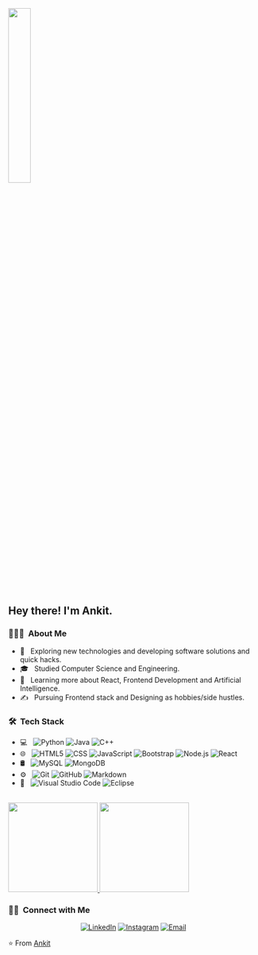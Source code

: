 <img src="https://lh3.googleusercontent.com/pw/AIL4fc8VlyfeIg05FA6vRq2L3QZ8Z0ZHnPQE_OwRYjw-9KaT9eiFfTEdKt_atWO9wbQYNhT4kh8BRyE_DdzDcg89s7-ym_KfzucbN2tbeFqQLSU7R_QbNTpaFpbDzvuqcRqzMSnYNQQfnQ-gGaqbFURtT4iL9r1CSjrmtvAV5087tLi0kOdJZn4nLMJLAe5_Pd1cttz1RLEwd0soKC2T6so-i_RNH0Iw0ku8G9fEJ6J4V6DE29h2e3z3qUk-wFlLSRa-rAkTbxCSgJrcD9D_7SnIaSfbDqUz4Qi2BDe_X3iXgmBsVRkF5GxIGhHBy2awaExuZVQXugwMOsy7iH_ySq7025HT5U6lZx-Yf7z2kaIEqj4Xkri_t4K7FHdJ4hQx0Vg0qVE-2KoUfqS3TDH74hAHZnzAz-RZlivk4hW-Ukej5eaCpoJPNFki5F4FEfdZpxKtZqa7pHxpFlP6HKZVa3-qQNBz3_JMS_R9uxqDXeqrelr4ym94EgQG-eLaivWDbLwSEptniEtQTKPNNoKnVku3TkLFOBCLEF4Rsr_lRK6u_eJgliMp4dACRWTwkx4HP7VkCY6xQ-ref-Cf47zYd6w8CA0kfdW-iZJdCqXHivwlTh3r95AIB48H77Kpr6sfcS-_nB53kpIeRy1RLx13cLrW8w6bc1AknXTAQADDt_m2O0Vr1jqxbLmjbhu_WgO67pLMEaGZZ0XxIzyg22gKY63REY9JuzJ9XGaTN38th1eyimPZ3SPIZ_JdLaP9JLe83rAb8cQUOd54UIRORO_vGC7gxqkZeGOLSxIKe7RCPMQv5WSncxFcwdF2OvogTY7hxVMRyWgHYwOZ0CNk1zrQUDFp9lXrec6dbeZScbpmLjV45jaYHErznpHMQH6S1N001fBvD29h6ZsdDVBbJ8fyDlfS_Rg=w1156-h868-s-no?authuser=0" style="width: 30%; height: 30%;">

<h2> Hey there! I'm Ankit.</h2>

<h3> 👨🏻‍💻 &nbsp;About Me </h3>

- 🤔 &nbsp; Exploring new technologies and developing software solutions and quick hacks.
- 🎓 &nbsp; Studied Computer Science and Engineering.
- 🌱 &nbsp; Learning more about React, Frontend Development and Artificial Intelligence.
- ✍️ &nbsp; Pursuing Frontend stack and Designing as hobbies/side hustles.

<h3> 🛠 &nbsp;Tech Stack</h3>

- 💻 &nbsp;
  ![Python](https://img.shields.io/badge/-Python-333333?style=flat&logo=python)
  ![Java](https://img.shields.io/badge/-Java-333333?style=flat&logo=Java&logoColor=007396)
  ![C++](https://img.shields.io/badge/-C++-333333?style=flat&logo=C%2B%2B&logoColor=00599C)
- 🌐 &nbsp;
  ![HTML5](https://img.shields.io/badge/-HTML5-333333?style=flat&logo=HTML5)
  ![CSS](https://img.shields.io/badge/-CSS-333333?style=flat&logo=CSS3&logoColor=1572B6)
  ![JavaScript](https://img.shields.io/badge/-JavaScript-333333?style=flat&logo=javascript)
  ![Bootstrap](https://img.shields.io/badge/-Bootstrap-333333?style=flat&logo=bootstrap&logoColor=563D7C)
  ![Node.js](https://img.shields.io/badge/-Node.js-333333?style=flat&logo=node.js)
  ![React](https://img.shields.io/badge/-React-333333?style=flat&logo=react)
- 🛢 &nbsp;
  ![MySQL](https://img.shields.io/badge/-MySQL-333333?style=flat&logo=mysql)
  ![MongoDB](https://img.shields.io/badge/-MongoDB-333333?style=flat&logo=mongodb)
- ⚙️ &nbsp;
  ![Git](https://img.shields.io/badge/-Git-333333?style=flat&logo=git)
  ![GitHub](https://img.shields.io/badge/-GitHub-333333?style=flat&logo=github)
  ![Markdown](https://img.shields.io/badge/-Markdown-333333?style=flat&logo=markdown)
- 🔧 &nbsp;
  ![Visual Studio Code](https://img.shields.io/badge/-Visual%20Studio%20Code-333333?style=flat&logo=visual-studio-code&logoColor=007ACC)
  ![Eclipse](https://img.shields.io/badge/-Eclipse-333333?style=flat&logo=eclipse-ide&logoColor=2C2255)


<br/>

<a href="https://github.com/ankits57">
  <img height="180em" src="https://github-readme-stats.vercel.app/api?username=ankits57&theme=buefy&show_icons=true" />
  <img height="180em" src="https://github-readme-stats.vercel.app/api/top-langs/?username=ankits57&theme=buefy&layout=compact" />
</a>

<br/>

<h3> 🤝🏻 &nbsp;Connect with Me </h3>

<p align="center">
<a href="https://www.linkedin.com/in/ankit57/"><img alt="LinkedIn" src="https://img.shields.io/badge/LinkedIn-Ankit%20Saurabh-blue?style=flat-square&logo=linkedin"></a>
<a href="https://www.instagram.com/ankitish/"><img alt="Instagram" src="https://img.shields.io/badge/Instagram-ankitish-blue?style=flat-square&logo=instagram"></a>
<a href="mailto:ankitsaurabh57@gmail.com"><img alt="Email" src="https://img.shields.io/badge/Email-ankitsaurabh57@gmail.com-blue?style=flat-square&logo=gmail"></a>
  <!-- <a href="https://www.adityavsingh.com/"><img alt="Website" src="https://img.shields.io/badge/Website-www.adityavsingh.com-blue?style=flat-square&logo=google-chrome"></a> <h1>- 💼 &nbsp; Working as a Business Development Associate at VirtuBox InfoTech Private Limited.</h1> -->
</p>

⭐️ From [Ankit](https://github.com/ankits57)
